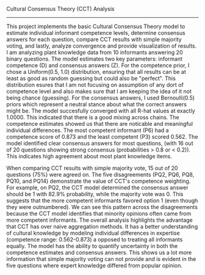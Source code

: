 Cultural Consensus Theory (CCT) Analysis
_____________________

This project implements the basic Cultural Consensus Theory model to estimate individual informant competence levels, determine consensus answers for each question, compare CCT results with simple majority voting, and lastly, analyze convergence and provide visualization of results. I am analyzing plant knowledge data from 10 informants answering 20 binary questions. The model estimates two key parameters: informant competence (D) and consensus answers (Z). For the competence prior, I chose a Uniform(0.5, 1.0) distribution, ensuring that all results can be at least as good as random guessing but could also be "perfect". This distribution esures that I am not focusing on assumption of any dort of competence level and also makes sure that I am keeping the idea of it not being chance (guessing). For the consensus answers, I used Bernoulli(0.5) priors which represent a neutral stance about what the correct answers might be. The model succesfully converged with all R-hat values at exactly 1.0000. This indicated that there is a good mixing across chains. The competence estimates showed us that there are noticable and meaningful individual differences. The most competent informant (P6) had a competence score of 0.873 and the least competent (P3) scored 0.562. The model identified clear consensus answers for most questions, (with 16 out of 20 questions showing strong consensus (probabilities > 0.8 or < 0.2)). This indicates high agreement about most plant knowledge items.


When comparing CCT results with simple majority vote, 15 out of 20 questions (75%) were agreed on. The five disagreements (PQ2, PQ6, PQ8, PQ10, and PQ14) demonstrate the value of CCT's competence weighting. For example, on PQ2, the CCT model determined the consensus answer should be 1 with 82.9% probability, while the majority vote was 0. This suggests that the more competent informants favored option 1 (even though they were outnumbered). We can see this pattern across the disagreements because the CCT model identifies that minority opinions often came from more competent informants. The overall analysis highlights the advantage that CCT has over naive aggregation methods. It has a better understanding of cultural knowledge by modeling individual differences in expertise (competence range: 0.562-0.873) a opposed to treating all informants equally. The model has the ability to quantify uncertainty in both the competence estimates and consensus answers. This shows us a lot more information that simple majority voting can not provide and is evident in the five questions where expert knowledge differed from popular opinion.





